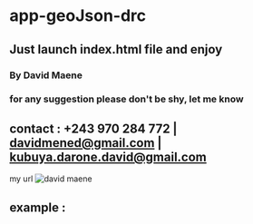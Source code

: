 # app-geoJson-drc
## Just launch index.html file and enjoy
### By David Maene
### for any suggestion please don't be shy, let me know 
## contact : +243 970 284 772 | davidmened@gmail.com | kubuya.darone.david@gmail.com
my url ![david maene](https://davidmaene.reitecinfo.net)
## example :


